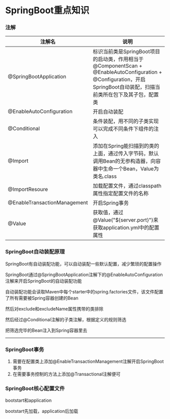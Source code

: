 # SpringBoot重点知识



### 注解

| 注解名                       | 说明                                                         |
| ---------------------------- | ------------------------------------------------------------ |
| @SpringBootApplication       | 标识当前类是SpringBoot项目的启动类，作用相当于@ComponentScan + @EnableAutoConfiguration + @Configuration，开启SpringBoot自动装配，扫描当前类所在包下及其子包，配置类 |
| @EnableAutoConfiguration     | 开启自动装配                                                 |
| @Conditional                 | 条件装配，用不同的子类实现可以完成不同条件下组件的注入       |
| @Import                      | 添加在Spring能扫描到的类的上面，通过传入字节码，默认调用Bean的无参构造器，向容器中生命一个Bean，Value为类名.class |
| @ImportResoure               | 加载配置文件，通过classpath属性指定配置文件的名称            |
| @EnableTransactionManagement | 开启Spring事务                                               |
| @Value                       | 获取值，通过@Value("${server.port}")来获取application.yml中的配置属性 |



### SpringBoot自动装配原理

SpringBoot有自动装配功能，可以自动装配一些默认配置，减少繁琐的配置操作

SpringBoot通过@SpringBootApplication注解下的@EnableAutoConfiguration注解来开启SpringBoot的自动装配功能

自动装配功能会读取Maven中每个starter中的spring.factories文件，该文件配置了所有需要被Spring容器创建的Bean

然后对exclude和excludeName属性携带的类排除

然后经过@Conditional注解的子类注解，根据定义的规则筛选

把筛选完毕的Bean注入到Spring容器里去



---



### SpringBoot事务

1. 需要在配置类上添加@EnableTransactionManagement注解开启SpringBoot事务
2. 在需要事务控制的方法上添加@Transactional注解便可



### SpringBoot核心配置文件

bootstart和application

bootstart先加载，application后加载